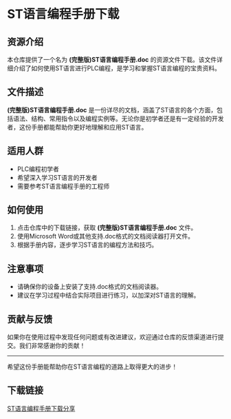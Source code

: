 # ST语言编程手册下载

## 资源介绍

本仓库提供了一个名为 **(完整版)ST语言编程手册.doc** 的资源文件下载。该文件详细介绍了如何使用ST语言进行PLC编程，是学习和掌握ST语言编程的宝贵资料。

## 文件描述

**(完整版)ST语言编程手册.doc** 是一份详尽的文档，涵盖了ST语言的各个方面，包括语法、结构、常用指令以及编程实例等。无论你是初学者还是有一定经验的开发者，这份手册都能帮助你更好地理解和应用ST语言。

## 适用人群

- PLC编程初学者
- 希望深入学习ST语言的开发者
- 需要参考ST语言编程手册的工程师

## 如何使用

1. 点击仓库中的下载链接，获取 **(完整版)ST语言编程手册.doc** 文件。
2. 使用Microsoft Word或其他支持.doc格式的文档阅读器打开文件。
3. 根据手册内容，逐步学习ST语言的编程方法和技巧。

## 注意事项

- 请确保你的设备上安装了支持.doc格式的文档阅读器。
- 建议在学习过程中结合实际项目进行练习，以加深对ST语言的理解。

## 贡献与反馈

如果你在使用过程中发现任何问题或有改进建议，欢迎通过仓库的反馈渠道进行提交。我们非常感谢你的贡献！

---

希望这份手册能帮助你在ST语言编程的道路上取得更大的进步！

## 下载链接

[ST语言编程手册下载分享](https://pan.quark.cn/s/16a45dfcd5ec)